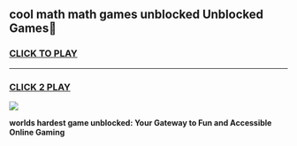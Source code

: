 
## cool math math games unblocked Unblocked Games👋
<h3>
<a href="https://premium.freeplayer.one?title=cool_math_math_games_unblocked&ref=16F">CLICK TO PLAY</a></h3>
<hr>

<h3>
<a href="https://premium.freeplayer.one?title=cool_math_math_games_unblocked&ref=16F">CLICK 2 PLAY</a>
  
</h3>

<a href="https://premium.freeplayer.one?title=cool_math_math_games_unblocked&ref=16F/"><img src="https://clearcache.store/games.png"></a>


**worlds hardest game unblocked: Your Gateway to Fun and Accessible Online Gaming**
